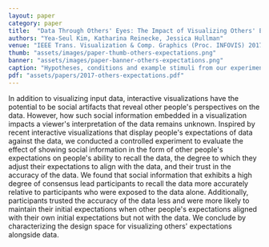 ```yaml
---
layout: paper
category: paper
title:  "Data Through Others' Eyes: The Impact of Visualizing Others' Expectations on Visualization Interpretation"
authors: "Yea-Seul Kim, Katharina Reinecke, Jessica Hullman"
venue: "IEEE Trans. Visualization & Comp. Graphics (Proc. INFOVIS) 2017"
thumb: "assets/images/paper-thumb-others-expectations.png"
banner: "assets/images/paper-banner-others-expectations.png"
caption: "Hypotheses, conditions and example stimuli from our experiment on integrating others' predictions about data into a visualization. If participants are assigned to the Social-Absent condition, they examine only the data. If the participant is assigned to one of the Social conditions, they examine one of four stimuli combining a level of congruency (the alignment between the data trend and the social signal) with a level of the degree of consensus (how much the individual predictions that make up the social signal tend to agree)."
pdf: "assets/papers/2017-others-expectations.pdf"
---
```


<!-- abstract -->
In addition to visualizing input data, interactive visualizations have the potential to be social artifacts that reveal other people's perspectives on the data. However, how such social information embedded in a visualization impacts a viewer's interpretation of the data remains unknown. Inspired by recent interactive visualizations that display people's expectations of data against the data, we conducted a controlled experiment to evaluate the effect of showing social information in the form of other people's expectations on people's ability to recall the data, the degree to which they adjust their expectations to align with the data, and their trust in the accuracy of the data. We found that social information that exhibits a high degree of consensus lead participants to recall the data more accurately relative to participants who were exposed to the data alone. Additionally, participants trusted the accuracy of the data less and were more likely to maintain their initial expectations when other people's expectations aligned with their own initial expectations but not with the data. We conclude by characterizing the design space for visualizing others' expectations alongside data.